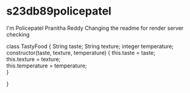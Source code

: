 # s23db89policepatel
I'm Policepatel Pranitha Reddy Changing the readme for render server checking

class TastyFood {
    String taste;
    String texture;
    integer temperature;
  constructor(taste, texture, temperature) {
    this.taste = taste;         
    this.texture = texture;      
    this.temperature = temperature;  
  }

}

 
